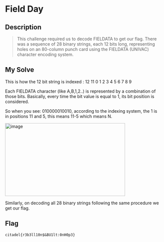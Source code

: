 # Field Day

## Description
> This challenge required us to decode FIELDATA to get our flag. There was a sequence of 28 binary strings, each 12 bits long, representing holes on an 80-column punch
> card using the FIELDATA (UNIVAC) character encoding system. 

## My Solve

This is how the 12 bit string is indexed :
12 11 0 1 2 3 4 5 6 7 8 9

Each FIELDATA character (like A,B,1,2..) is represented by a combination of those bits.
Basically, every time the bit value is equal to 1, its bit position is considered.

So when you see: 010000010010, according to the indexing system, the 1 is in positions 11 and 5, this means 11-5 which means N.

<img width="393" height="238" alt="image" src="https://github.com/user-attachments/assets/981fa061-850e-4276-9198-c53d58b90155" />

Similarly, on decoding all 28 binary strings following the same procedure we get our flag.

## Flag 
``citadel{r3b3ll10n$&BU1lt:0nH0p3}``
                                                                                    

 
